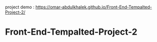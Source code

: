 project demo : https://omar-abdulkhalek.github.io/Front-End-Tempalted-Project-2/
# Front-End-Tempalted-Project-2
